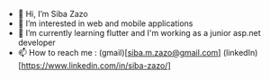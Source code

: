 - 👋 Hi, I’m Siba Zazo
- 👀 I’m interested in web and mobile applications
- 🌱 I’m currently learning flutter and I'm working as a junior asp.net developer
- 📫 How to reach me : (gmail)[siba.m.zazo@gmail.com] (linkedIn)[https://www.linkedin.com/in/siba-zazo/]

<!---
siba36/siba36 is a ✨ special ✨ repository because its `README.md` (this file) appears on your GitHub profile.
You can click the Preview link to take a look at your changes.
--->
